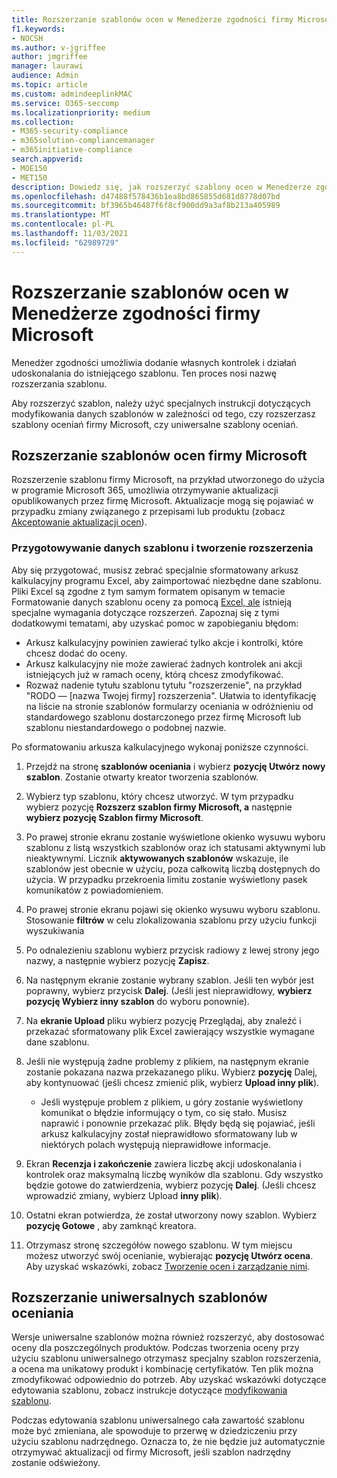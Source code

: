 ```yaml
---
title: Rozszerzanie szablonów ocen w Menedżerze zgodności firmy Microsoft
f1.keywords:
- NOCSH
ms.author: v-jgriffee
author: jmgriffee
manager: laurawi
audience: Admin
ms.topic: article
ms.custom: admindeeplinkMAC
ms.service: O365-seccomp
ms.localizationpriority: medium
ms.collection:
- M365-security-compliance
- m365solution-compliancemanager
- m365initiative-compliance
search.appverid:
- MOE150
- MET150
description: Dowiedz się, jak rozszerzyć szablony ocen w Menedżerze zgodności firmy Microsoft, aby dodawać i modyfikować kontrolki.
ms.openlocfilehash: d47488f578436b1ea8bd865855d681d8778d07bd
ms.sourcegitcommit: bf3965b46487f6f8cf900dd9a3af8b213a405989
ms.translationtype: MT
ms.contentlocale: pl-PL
ms.lasthandoff: 11/03/2021
ms.locfileid: "62989729"
---
```

# <a name="extend-assessment-templates-in-microsoft-compliance-manager"></a>Rozszerzanie szablonów ocen w Menedżerze zgodności firmy Microsoft

Menedżer zgodności umożliwia dodanie własnych kontrolek i działań udoskonalania do istniejącego szablonu. Ten proces nosi nazwę rozszerzania szablonu.

Aby rozszerzyć szablon, należy użyć specjalnych instrukcji dotyczących modyfikowania danych szablonów w zależności od tego, czy rozszerzasz szablony oceniań firmy Microsoft, czy uniwersalne szablony oceniań.

## <a name="extend-microsoft-assessment-templates"></a>Rozszerzanie szablonów ocen firmy Microsoft

Rozszerzenie szablonu firmy Microsoft, na przykład utworzonego do użycia w programie Microsoft 365, umożliwia otrzymywanie aktualizacji opublikowanych przez firmę Microsoft. Aktualizacje mogą się pojawiać w przypadku zmiany związanego z przepisami lub produktu (zobacz [Akceptowanie aktualizacji ocen](compliance-manager-assessments.md#accept-updates-to-assessments)).

### <a name="prepare-template-data-and-create-extension"></a>Przygotowywanie danych szablonu i tworzenie rozszerzenia

Aby się przygotować, musisz zebrać specjalnie sformatowany arkusz kalkulacyjny programu Excel, aby zaimportować niezbędne dane szablonu. Pliki Excel są zgodne z tym samym formatem opisanym w temacie Formatowanie danych szablonu oceny za pomocą [Excel, ale](compliance-manager-templates-format-excel.md) istnieją specjalne wymagania dotyczące rozszerzeń. Zapoznaj się z tymi dodatkowymi tematami, aby uzyskać pomoc w zapobieganiu błędom:

- Arkusz kalkulacyjny powinien zawierać tylko akcje i kontrolki, które chcesz dodać do oceny.
- Arkusz kalkulacyjny nie może zawierać żadnych kontrolek ani akcji istniejących już w ramach oceny, którą chcesz zmodyfikować.
- Rozważ nadenie tytułu szablonu tytułu "rozszerzenie", na przykład "RODO — [nazwa Twojej firmy] rozszerzenia". Ułatwia to identyfikację na liście na stronie szablonów formularzy  oceniania w odróżnieniu od standardowego szablonu dostarczonego przez firmę Microsoft lub szablonu niestandardowego o podobnej nazwie.

Po sformatowaniu arkusza kalkulacyjnego wykonaj poniższe czynności.

1. Przejdź na stronę **szablonów oceniania** i wybierz **pozycję Utwórz nowy szablon**. Zostanie otwarty kreator tworzenia szablonów.

2. Wybierz typ szablonu, który chcesz utworzyć. W tym przypadku wybierz pozycję **Rozszerz szablon firmy Microsoft, a** następnie **wybierz pozycję Szablon firmy Microsoft**.

3. Po prawej stronie ekranu zostanie wyświetlone okienko wysuwu wyboru szablonu z listą wszystkich szablonów oraz ich statusami aktywnymi lub nieaktywnymi. Licznik **aktywowanych szablonów** wskazuje, ile szablonów jest obecnie w użyciu, poza całkowitą liczbą dostępnych do użycia. W przypadku przekroenia limitu zostanie wyświetlony pasek komunikatów z powiadomieniem.

4. Po prawej stronie ekranu pojawi się okienko wysuwu wyboru szablonu. Stosowanie **filtrów** w celu zlokalizowania szablonu przy użyciu funkcji wyszukiwania

5. Po odnalezieniu szablonu wybierz przycisk radiowy z lewej strony jego nazwy, a następnie wybierz pozycję **Zapisz**.

6. Na następnym ekranie zostanie wybrany szablon. Jeśli ten wybór jest poprawny, wybierz przycisk **Dalej**. (Jeśli jest nieprawidłowy, **wybierz pozycję Wybierz inny szablon** do wyboru ponownie).

7. Na **ekranie Upload** pliku wybierz pozycję Przeglądaj, aby  znaleźć i przekazać sformatowany plik Excel zawierający wszystkie wymagane dane szablonu.

8. Jeśli nie występują żadne problemy z plikiem, na następnym ekranie zostanie pokazana nazwa przekazanego pliku. Wybierz **pozycję** Dalej, aby kontynuować (jeśli chcesz zmienić plik, wybierz **Upload inny plik**).

    - Jeśli występuje problem z plikiem, u góry zostanie wyświetlony komunikat o błędzie informujący o tym, co się stało. Musisz naprawić i ponownie przekazać plik. Błędy będą się pojawiać, jeśli arkusz kalkulacyjny został nieprawidłowo sformatowany lub w niektórych polach występują nieprawidłowe informacje.

9. Ekran **Recenzja i zakończenie** zawiera liczbę akcji udoskonalania i kontrolek oraz maksymalną liczbę wyników dla szablonu. Gdy wszystko będzie gotowe do zatwierdzenia, wybierz pozycję **Dalej**. (Jeśli chcesz wprowadzić zmiany, wybierz Upload **inny plik**).

10. Ostatni ekran potwierdza, że został utworzony nowy szablon. Wybierz **pozycję Gotowe** , aby zamknąć kreatora.

11. Otrzymasz stronę szczegółów nowego szablonu. W tym miejscu możesz utworzyć swój ocenianie, wybierając **pozycję Utwórz ocena**. Aby uzyskać wskazówki, zobacz [Tworzenie ocen i zarządzanie nimi](compliance-manager-assessments.md#create-assessments).

## <a name="extend-universal-assessment-templates"></a>Rozszerzanie uniwersalnych szablonów oceniania

Wersje uniwersalne szablonów można również rozszerzyć, aby dostosować oceny dla poszczególnych produktów. Podczas tworzenia oceny przy użyciu szablonu uniwersalnego otrzymasz specjalny szablon rozszerzenia, a ocena ma unikatowy produkt i kombinację certyfikatów. Ten plik można zmodyfikować odpowiednio do potrzeb. Aby uzyskać wskazówki dotyczące edytowania szablonu, zobacz instrukcje dotyczące [modyfikowania szablonu](compliance-manager-templates-modify.md).

Podczas edytowania szablonu uniwersalnego cała zawartość szablonu może być zmieniana, ale spowoduje to przerwę w dziedziczeniu przy użyciu szablonu nadrzędnego. Oznacza to, że nie będzie już automatycznie otrzymywać aktualizacji od firmy Microsoft, jeśli szablon nadrzędny zostanie odświeżony.

